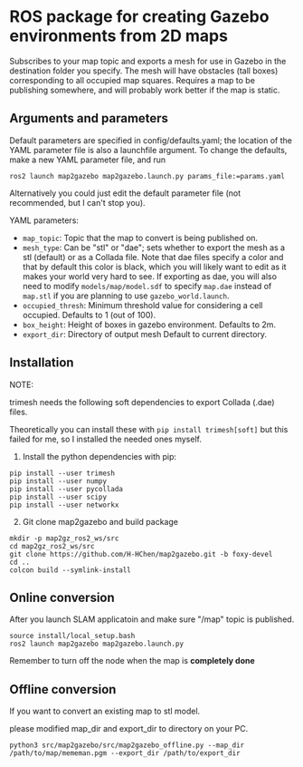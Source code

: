 # ROS package for creating Gazebo environments from 2D maps

Subscribes to your map topic and exports a mesh for use in Gazebo in the
destination folder you specify.  The mesh will have obstacles (tall boxes)
corresponding to all occupied map squares.  Requires a map to be publishing
somewhere, and will probably work better if the map is static.

## Arguments and parameters

Default parameters are specified in config/defaults.yaml; the location of the
YAML parameter file is also a launchfile argument.  To change the defaults,
make a new YAML parameter file, and run
```
ros2 launch map2gazebo map2gazebo.launch.py params_file:=params.yaml
```
Alternatively you could just edit the default parameter file (not recommended,
but I can't stop you).

YAML parameters:
 * `map_topic`: Topic that the map to convert is being published on.
 * `mesh_type`: Can be "stl" or "dae"; sets whether to export the mesh as a stl
(default) or as a Collada file.  Note that dae files specify a color and that
by default this color is black, which you will likely want to edit as it makes
your world very hard to see.  If exporting as dae, you will also need to modify
`models/map/model.sdf` to specify `map.dae` instead of `map.stl` if you are
planning to use `gazebo_world.launch`.
 * `occupied_thresh`: Minimum threshold value for considering a cell occupied. 
Defaults to 1 (out of 100).  
 * `box_height`: Height of boxes in gazebo environment.  Defaults to 2m. 
 * `export_dir`: Directory of output mesh Default to current directory.
 

## Installation
NOTE:

trimesh needs the following soft dependencies to export Collada (.dae) files.

Theoretically you can install these with `pip install trimesh[soft]` but this
failed for me, so I installed the needed ones myself.

1. Install the python dependencies with pip:
```
pip install --user trimesh
pip install --user numpy
pip install --user pycollada
pip install --user scipy
pip install --user networkx
```

2. Git clone map2gazebo and build package
```
mkdir -p map2gz_ros2_ws/src
cd map2gz_ros2_ws/src
git clone https://github.com/H-HChen/map2gazebo.git -b foxy-devel
cd ..
colcon build --symlink-install
```

## Online conversion
After you launch SLAM applicatoin and make sure "/map" topic is published.
```
source install/local_setup.bash
ros2 launch map2gazebo map2gazebo.launch.py
```
Remember to turn off the node when the map is **completely done**

## Offline conversion
If you want to convert an existing map to stl model. 

please modified map_dir and export_dir to directory on your PC.
```
python3 src/map2gazebo/src/map2gazebo_offline.py --map_dir /path/to/map/mememan.pgm --export_dir /path/to/export_dir
```
